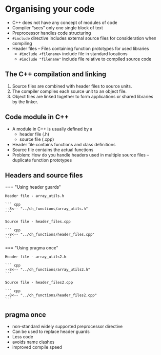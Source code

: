 # Organising your code

 * C++ does not have any concept of modules of code
 * Compiler “sees” only one single block of text
 * Preprocessor handles code structuring
 * `#include` directive includes external source files for consideration when compiling
 * Header files – Files containing function prototypes for used libraries
   * `#include <filename>` include file in standard locations
   * `#include "filename"` include file relative to compiled source code

## The C++ compilation and linking

 1. Source files are combined with header files to source units.
 2. The compiler compiles each source unit to an object file.
 3. Object files are linked together to form applications or shared libraries by the linker.

## Code module in C++

 * A module in C++ is usually defined by a 
   * header file (.h)
   * source file (.cpp)
 * Header file contains functions and class definitions
 * Source file contains the actual functions
 * Problem: How do you handle headers used in multiple source files – duplicate function prototypes

## Headers and source files

=== "Using header guards"

    Header file - array_utils.h

    ``` cpp
    --8<-- "../ch_functions/array_utils.h"
    ```

    Source file - header_files.cpp

    ``` cpp
    --8<-- "../ch_functions/header_files.cpp"
    ```

=== "Using pragma once"

    Header file - array_utils2.h

    ``` cpp
    --8<-- "../ch_functions/array_utils2.h"
    ```

    Source file - header_files2.cpp

    ``` cpp
    --8<-- "../ch_functions/header_files2.cpp"
    ```

## pragma once

 * non-standard widely supported preprocessor directive
 * Can be used to replace header guards
 * Less code
 * avoids name clashes
 * improved compile speed




